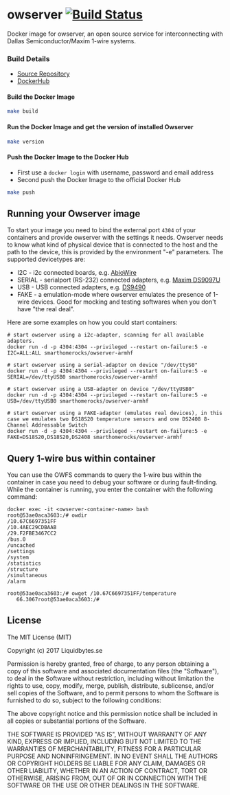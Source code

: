 # owserver [![Build Status](https://travis-ci.org/smarthomerocks/owserver.svg?branch=master)](https://travis-ci.org/smarthomerocks/owserver)

Docker image for owserver, an open source service for interconnecting with Dallas Semiconductor/Maxim 1-wire systems.

### Build Details
- [Source Repository](https://github.com/smarthomerocks/owserver)
- [DockerHub](https://cloud.docker.com/u/smarthomerocks/repository/docker/smarthomerocks/owserver)


#### Build the Docker Image
```bash
make build
```

#### Run the Docker Image and get the version of installed Owserver
```bash
make version
```

#### Push the Docker Image to the Docker Hub
* First use a `docker login` with username, password and email address
* Second push the Docker Image to the official Docker Hub

```bash
make push
```

Running your Owserver image
---------------------------

To start your image you need to bind the external port `4304` of your containers and provide owserver with the settings it needs.
Owserver needs to know what kind of physical device that is connected to the host and the path to the device, this is provided by the environment "-e" parameters.
The supported devicetypes are:

* I2C - i2c connected boards, e.g. [AbioWire](http://www.axiris.eu/download/abiowire/AbioWire_um_en_us_2013_07_09.pdf)
* SERIAL - serialport (RS-232) connected adapters, e.g. [Maxim DS9097U](https://www.maximintegrated.com/en/products/ibutton/ibutton/DS9097U-S09.html)
* USB - USB connected adapters, e.g. [DS9490](http://pdfserv.maximintegrated.com/en/ds/DS9490-DS9490R.pdf)
* FAKE - a emulation-mode where owserver emulates the presence of 1-wire devices. Good for mocking and testing softwares when you don't have "the real deal".

Here are some examples on how you could start containers:

    # start owserver using a i2c-adapter, scanning for all available adapters.
    docker run -d -p 4304:4304 --privileged --restart on-failure:5 -e I2C=ALL:ALL smarthomerocks/owserver-armhf

    # start owserver using a serial-adapter on device "/dev/ttyS0"
    docker run -d -p 4304:4304 --privileged --restart on-failure:5 -e SERIAL=/dev/ttyUSB0 smarthomerocks/owserver-armhf

    # start owserver using a USB-adapter on device "/dev/ttyUSB0"
    docker run -d -p 4304:4304 --privileged --restart on-failure:5 -e USB=/dev/ttyUSB0 smarthomerocks/owserver-armhf

    # start owserver using a FAKE-adapter (emulates real devices), in this case we emulates two DS18S20 temperature sensors and one DS2408 8-Channel Addressable Switch
    docker run -d -p 4304:4304 --privileged --restart on-failure:5 -e FAKE=DS18S20,DS18S20,DS2408 smarthomerocks/owserver-armhf


Query 1-wire bus within container
-------------------------

You can use the OWFS commands to query the 1-wire bus within the container in case you need to debug your software or during fault-finding. While the container is running, you enter the container with the following command:

  ```
  docker exec -it <owserver-container-name> bash
  root@53ae0aca3603:/# owdir
  /10.67C6697351FF
  /10.4AEC29CDBAAB
  /29.F2FBE3467CC2
  /bus.0
  /uncached
  /settings
  /system
  /statistics
  /structure
  /simultaneous
  /alarm

  root@53ae0aca3603:/# owget /10.67C6697351FF/temperature
     66.3067root@53ae0aca3603:/#
  ```

## License

The MIT License (MIT)

Copyright (c) 2017 Liquidbytes.se

Permission is hereby granted, free of charge, to any person obtaining a copy
of this software and associated documentation files (the "Software"), to deal
in the Software without restriction, including without limitation the rights
to use, copy, modify, merge, publish, distribute, sublicense, and/or sell
copies of the Software, and to permit persons to whom the Software is
furnished to do so, subject to the following conditions:

The above copyright notice and this permission notice shall be included in all
copies or substantial portions of the Software.

THE SOFTWARE IS PROVIDED "AS IS", WITHOUT WARRANTY OF ANY KIND, EXPRESS OR
IMPLIED, INCLUDING BUT NOT LIMITED TO THE WARRANTIES OF MERCHANTABILITY,
FITNESS FOR A PARTICULAR PURPOSE AND NONINFRINGEMENT. IN NO EVENT SHALL THE
AUTHORS OR COPYRIGHT HOLDERS BE LIABLE FOR ANY CLAIM, DAMAGES OR OTHER
LIABILITY, WHETHER IN AN ACTION OF CONTRACT, TORT OR OTHERWISE, ARISING FROM,
OUT OF OR IN CONNECTION WITH THE SOFTWARE OR THE USE OR OTHER DEALINGS IN THE
SOFTWARE.
